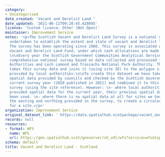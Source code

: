 ```yaml
---
category:
- Uncategorised
date_created: 'Vacant and Derelict Land '
date_updated: '2021-06-11T09:20:45.428695'
license: 'Custom licence: Other (Not Open)'
maintainer: Improvement Service
notes: '<p>The Scottish Vacant and Derelict Land Survey is a national data collection
  undertaken to establish the extent and state of vacant and derelict land in Scotland.
  The survey has been operating since 1988. This survey is associated with the Scottish
  Vacant and Derelict Land Fund, under which cash allocations are made to local authorities.
  \n\nEvery year the Scottish Government Communities Analytical Services produce a
  comprehensive national survey based on data collected and processed from all Local
  Authorities and Loch Lomond and Trossachs National Park Authority. The Spatial Hub
  takes this survey data and joins it (using site ID) to the polygon site information
  provided by local authorities.\n\nTo create this dataset we have taken all of the
  spatial data provided by councils and checked by the Scottish Government for the
  current survey year (2020 published in 2021) and combined it to this year''s statistical
  survey (using the site reference). However: \n- where local authorities have not
  provided spatial data for the current year, their previous spatial data return has
  been used. \n- where there is no spatial data at all for sites we have buffered
  the easting and northing provided in the survey, to create a circular polygon area
  for a site.</p>'
organization: Improvement Service
original_dataset_link: ' https://data.spatialhub.scotpackage/vacant_and_derelict_land-is'
records: null
resources:
- format: WFS
  name: WFS
  url: https://geo.spatialhub.scot/geoserver/sh_vdl/wfs?service=wfs&typeName=sh_vdl:pub_vdl
schema: default
title: Vacant and Derelict Land - Scotland
---
```


